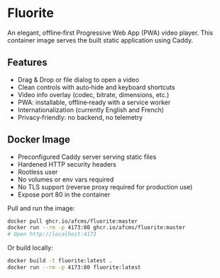 # Fluorite

An elegant, offline‑first Progressive Web App (PWA) video player. This container image serves the built static application using Caddy.

## Features

- Drag & Drop or file dialog to open a video
- Clean controls with auto‑hide and keyboard shortcuts
- Video info overlay (codec, bitrate, dimensions, etc.)
- PWA: installable, offline‑ready with a service worker
- Internationalization (currently English and French)
- Privacy‑friendly: no backend, no telemetry

## Docker Image

- Preconfigured Caddy server serving static files
- Hardened HTTP security headers
- Rootless user
- No volumes or env vars required
- No TLS support (reverse proxy required for production use)
- Expose port 80 in the container

Pull and run the image:

```bash
docker pull ghcr.io/afcms/fluorite:master
docker run --rm -p 4173:80 ghcr.io/afcms/fluorite:master
# Open http://localhost:4173
```

Or build locally:

```bash
docker build -t fluorite:latest .
docker run --rm -p 4173:80 fluorite:latest
```

